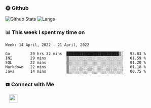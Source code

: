 

<h3> 🌞 Github</h3>

![Github Stats](https://github-readme-stats-beta-lovat.vercel.app/api?username=QiuYukang&count_private=true&show_icons=true&hide=stars)
![Langs](https://github-readme-stats-beta-lovat.vercel.app/api/top-langs/?username=QiuYukang&count_private=true&layout=compact)

<h3> 📊 This week I spent my time on</h3>

<!--START_SECTION:waka-->
```text
Week: 14 April, 2022 - 21 April, 2022

Go         29 hrs 32 mins  ███████████████████████▒░   93.83 % 
INI        29 mins         ▒░░░░░░░░░░░░░░░░░░░░░░░░   01.59 % 
SQL        22 mins         ▒░░░░░░░░░░░░░░░░░░░░░░░░   01.20 % 
Markdown   22 mins         ▒░░░░░░░░░░░░░░░░░░░░░░░░   01.18 % 
Java       14 mins         ▒░░░░░░░░░░░░░░░░░░░░░░░░   00.75 % 
```
<!--END_SECTION:waka-->

<!--
<h3>🛠 Tech Stack</h3>

- 💻 &nbsp; Java | C | Matlab | C++ | Python
- 🌐 &nbsp; HTML | CSS | JavaScript | Bootstrap
- 🛢  &nbsp; MySQL | Redis
- 🔧 &nbsp; NS-3 | Git | Markdown
-->

<h3> ☎️ Connect with Me </h3>
&nbsp;&nbsp;
<a href="mailto:b612n@qq.com">
  <img href="mailto:b612n@qq.com" align="center" width="26px" src="https://github.com/TheDudeThatCode/TheDudeThatCode/blob/master/Assets/Gmail.svg" />
</a>
